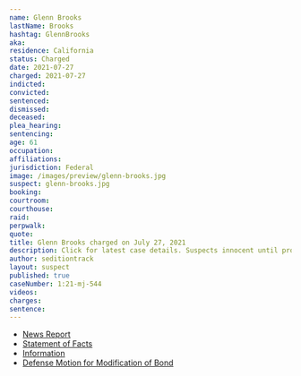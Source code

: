 ```yaml
---
name: Glenn Brooks
lastName: Brooks
hashtag: GlennBrooks
aka:
residence: California
status: Charged
date: 2021-07-27
charged: 2021-07-27
indicted:
convicted:
sentenced:
dismissed:
deceased:
plea_hearing:
sentencing:
age: 61
occupation:
affiliations:
jurisdiction: Federal
image: /images/preview/glenn-brooks.jpg
suspect: glenn-brooks.jpg
booking:
courtroom:
courthouse:
raid:
perpwalk:
quote:
title: Glenn Brooks charged on July 27, 2021
description: Click for latest case details. Suspects innocent until proven guilty.
author: seditiontrack
layout: suspect
published: true
caseNumber: 1:21-mj-544
videos:
charges:
sentence:
---
```

- [News Report](https://www.latimes.com/socal/daily-pilot/news/story/2021-08-02/huntington-beach-man-arrested-alleged-involvement-in-jan-6-capitol-attack-by-church-member-turned-tipster)
- [Statement of Facts](https://www.justice.gov/usao-dc/case-multi-defendant/file/1419021/download)
- [Information](https://extremism.gwu.edu/sites/g/files/zaxdzs2191/f/Glenn%20Allen%20Brooks%20Information.pdf)
- [Defense Motion for Modification of Bond](https://extremism.gwu.edu/sites/g/files/zaxdzs2191/f/Glenn%20Allen%20Brooks%20Government%20Response%20to%20Defense%20Motion%20to%20Modify%20Conditions%20of%20Release.pdf)

